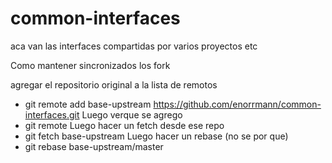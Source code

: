 # common-interfaces
aca van las interfaces compartidas por varios proyectos etc

Como mantener sincronizados los fork

agregar el repositorio original a la lista de remotos
- git remote add base-upstream https://github.com/enorrmann/common-interfaces.git
Luego verque se agrego
- git remote
Luego hacer un fetch desde ese repo
- git fetch base-upstream
Luego hacer un rebase (no se por que)
- git rebase base-upstream/master

